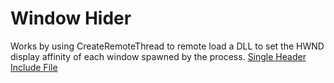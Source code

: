 # Window Hider
Works by using CreateRemoteThread to remote load a DLL to set the HWND display affinity of each window spawned by the process.
[Single Header Include File]([https://www.google.com](https://github.com/psZachary/window-hider/blob/master/test-app/wh/wh.h)https://github.com/psZachary/window-hider/blob/master/test-app/wh/wh.h)
